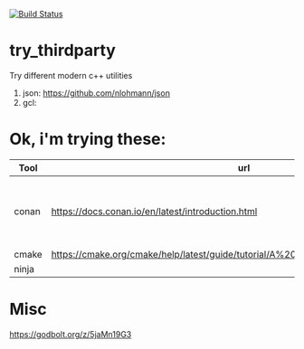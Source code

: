 [![Build Status](https://app.travis-ci.com/innopearl/modern_cpp.svg?branch=master)](https://app.travis-ci.com/innopearl/modern_cpp)

# try_thirdparty
Try different modern c++ utilities

1. json: https://github.com/nlohmann/json
2. gcl: 

# Ok, i'm trying these:
| Tool | url | Comments |
|------|-----|----------| 
| conan | https://docs.conan.io/en/latest/introduction.html | dependency and package manager for C and C++ languages. |
| cmake | https://cmake.org/cmake/help/latest/guide/tutorial/A%20Basic%20Starting%20Point.html | |
| ninja | | | 

# Misc
https://godbolt.org/z/5jaMn19G3
